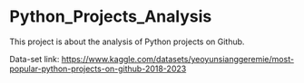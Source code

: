 # Python_Projects_Analysis

This project is about the analysis of Python projects on Github.

Data-set link: https://www.kaggle.com/datasets/yeoyunsianggeremie/most-popular-python-projects-on-github-2018-2023
